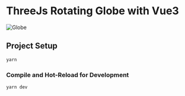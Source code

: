 # ThreeJs Rotating Globe with Vue3

![Globe](https://imgur.com/s39GJ7o)

## Project Setup

```sh
yarn
```

### Compile and Hot-Reload for Development

```sh
yarn dev
```
